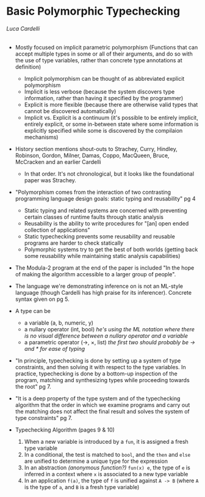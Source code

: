 # Basic Polymorphic Typechecking
###### Luca Cardelli

- Mostly focused on implicit parametric polymorphism (Functions that can accept multiple types in some or all of their arguments, and do so with the use of type variables, rather than concrete type annotations at definition)
	- Implicit polymorphism can be thought of as abbreviated explicit polymorphism
	- Implicit is less verbose (because the system discovers type information, rather than having it specified by the programmer)
	- Explicit is more flexible (because there are otherwise valid types that cannot be discovered automatically)
	- Implicit vs. Explicit is a continuum (it's possible to be entirely implicit, entirely explicit, or some in-between state where some information is explicitly specified while some is discovered by the compilaion mechanisms)

- History section mentions shout-outs to Strachey, Curry, Hindley, Robinson, Gordon, Milner, Damas, Coppo, MacQueen, Bruce, McCracken and an earlier Cardelli
	- In that order. It's not chronological, but it looks like the foundational paper was Strachey.

- "Polymorphism comes from the interaction of two contrasting programming language design goals: static typing and reusability" pg 4
	- Static typing and related systems are concerned with preventing certain classes of runtime faults through static analysis
	- Reusability is the ability to write procedures for "[an] open ended collection of applications"
	- Static typechecking prevents some reusability and reusable programs are harder to check statically
	- Polymorphic systems try to get the best of both worlds (getting back some reusability while maintaining static analysis capabilities)

- The Modula-2 program at the end of the paper is included "In the hope of making the algorithm accessible to a larger group of people".

- The language we're demonstrating inference on is not an ML-style language (though Cardelli has high praise for its inferencer). Concrete syntax given on pg 5.

- A type can be
	- a variable (a, b, numeric, y)
	- a nullary operator (int, bool) *he's using the ML notation where there is no visual difference between a nullary operator and a variable*
	- a parametric operator (→, ×, list) *the first two should probably be -> and * for ease of typing*

- "In principle, typechecking is done by setting up a system of type constraints, and then solving it with respect to the type variables. In practice, typechecking is done by a bottom-up inspection of the program, matching and synthesizing types while proceeding towards the root" pg 7.
- "It is a deep property of the type system and of the typechecking algorithm that the order in which we examine programs and carry out the matching does not affect the final result and solves the system of type constraints" pg 7.


- Typechecking Algorithm (pages 9 & 10)
	1. When a new variable is introduced by a `fun`, it is assigned a fresh type variable
	2. In a conditional, the test is matched to `bool`, and the `then` and `else` are unified to determine a unique type for the expression
	3. In an abstraction *(anonymous function?)* `fun(x) e`, the type of `e` is inferred in a context where `x` is associated to a new type variable
	4. In an application `f(a)`, the type of `f` is unified against `A -> B` (where `A` is the type of `a`, and `B` is a fresh type variable)
